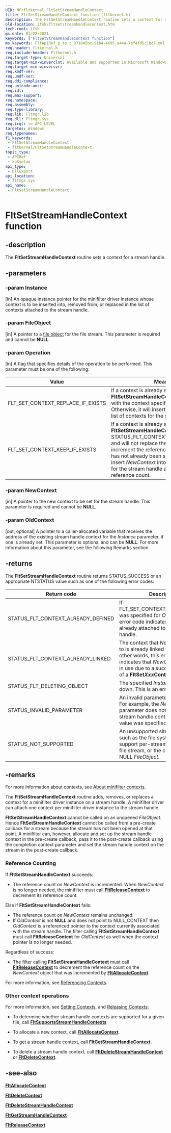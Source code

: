 ```yaml
---
UID: NF:fltkernel.FltSetStreamHandleContext
title: FltSetStreamHandleContext function (fltkernel.h)
description: The FltSetStreamHandleContext routine sets a context for a stream handle.
old-location: ifsk\fltsetstreamhandlecontext.htm
tech.root: ifsk
ms.date: 01/22/2021
keywords: ["FltSetStreamHandleContext function"]
ms.keywords: FltApiRef_p_to_z_371045bc-91b4-4695-a44a-7ef4fd5c1bd7.xml, FltSetStreamHandleContext, FltSetStreamHandleContext routine [Installable File System Drivers], fltkernel/FltSetStreamHandleContext, ifsk.fltsetstreamhandlecontext
req.header: fltkernel.h
req.include-header: Fltkernel.h
req.target-type: Universal
req.target-min-winverclnt: Available and supported in Microsoft Windows 2000 Update Rollup 1 for SP4, Windows XP SP2, Windows Server 2003 SP1, and later operating systems. 
req.target-min-winversvr: 
req.kmdf-ver: 
req.umdf-ver: 
req.ddi-compliance: 
req.unicode-ansi: 
req.idl: 
req.max-support: 
req.namespace: 
req.assembly: 
req.type-library: 
req.lib: Fltmgr.lib
req.dll: Fltmgr.sys
req.irql: <= APC_LEVEL
targetos: Windows
req.typenames: 
f1_keywords:
 - FltSetStreamHandleContext
 - fltkernel/FltSetStreamHandleContext
topic_type:
 - APIRef
 - kbSyntax
api_type:
 - DllExport
api_location:
 - fltmgr.sys
api_name:
 - FltSetStreamHandleContext
---
```


# FltSetStreamHandleContext function

## -description

The **FltSetStreamHandleContext** routine sets a context for a stream handle.

## -parameters

### -param Instance

[in] An opaque instance pointer for the minifilter driver instance whose context is to be inserted into, removed from, or replaced in the list of contexts attached to the stream handle.

### -param FileObject

[in] A pointer to a [file object](../wdm/ns-wdm-_file_object.md) for the file stream. This parameter is required and cannot be **NULL**.

### -param Operation

[in] A flag that specifies details of the operation to be performed. This parameter must be one of the following:

| Value | Meaning |
| ----- | ------- |
| FLT_SET_CONTEXT_REPLACE_IF_EXISTS | If a context is already set for this *Instance*, **FltSetStreamHandleContext** will replace it with the context specified in *NewContext*. Otherwise, it will insert *NewContext* into the list of contexts for the stream handle. |
| FLT_SET_CONTEXT_KEEP_IF_EXISTS | If a context is already set for this *Instance*, **FltSetStreamHandleContext** will return STATUS_FLT_CONTEXT_ALREADY_DEFINED, and will not replace the existing context or increment the reference count. If a context has not already been set, the routine will insert *NewContext* into the list of contexts for the stream handle and increment the reference count. |

### -param NewContext

[in] A pointer to the new context to be set for the stream handle. This parameter is required and cannot be **NULL**.

### -param OldContext

[out, optional] A pointer to a caller-allocated variable that receives the address of the existing stream handle context for the *Instance* parameter, if one is already set. This parameter is optional and can be **NULL**. For more information about this parameter, see the following Remarks section.

## -returns

The **FltSetStreamHandleContext** routine returns STATUS_SUCCESS or an appropriate NTSTATUS value such as one of the following error codes:

| Return code | Description |
| ----------- | ----------- |
| STATUS_FLT_CONTEXT_ALREADY_DEFINED | If FLT_SET_CONTEXT_KEEP_IF_EXISTS was specified for *Operation*, this error code indicates that a context is already attached to the stream handle. |
| STATUS_FLT_CONTEXT_ALREADY_LINKED | The context that *NewContext* points to is already linked to an object.  In other words, this error code indicates that *NewContext* is already in use due to a successful prior call of a **FltSet*Xxx*Context** routine. |
| STATUS_FLT_DELETING_OBJECT | The specified *Instance* is being torn down. This is an error code. |
| STATUS_INVALID_PARAMETER | An invalid parameter was passed. For example, the *NewContext* parameter does not point to a valid stream handle context, or an invalid value was specified for *Operation*. |
| STATUS_NOT_SUPPORTED | An unsupported situation occurred, such as the file system does not support per-stream contexts for this file stream, or the caller provided a NULL *FileObject*. |

## -remarks

For more information about contexts, see [About minifilter contexts](/windows-hardware/drivers/ifs/managing-contexts-in-a-minifilter-driver).

The **FltSetStreamHandleContext** routine adds, removes, or replaces a context for a minifilter driver instance on a stream handle. A minifilter driver can attach one context per minifilter driver instance to the stream handle.

**FltSetStreamHandleContext** cannot be called on an unopened *FileObject*. Hence **FltSetStreamHandleContext** cannot be called from a pre-create callback for a stream because the stream has not been opened at that point. A minifilter can, however, allocate and set up the stream handle context in the pre-create callback, pass it to the post-create callback using the completion context parameter and set the stream handle context on the stream in the post-create callback.

### Reference Counting

If **FltSetStreamHandleContext** succeeds:

- The reference count on *NewContext* is incremented. When *NewContext* is no longer needed, the minifilter must call [**FltReleaseContext**](nf-fltkernel-fltreleasecontext.md) to decrement its reference count.

Else if **FltSetStreamHandleContext** fails:

- The reference count on *NewContext* remains unchanged.
- If *OldContext* is not **NULL** and does not point to NULL_CONTEXT then *OldContext* is a referenced pointer to the context currently associated with the stream handle. The filter calling **FltSetStreamHandleContext** must call **FltReleaseContext** for *OldContext* as well when the context pointer is no longer needed.

Regardless of success:

- The filter calling **FltSetStreamHandleContext** must call [**FltReleaseContext**](nf-fltkernel-fltreleasecontext.md) to decrement the reference count on the *NewContext* object that was incremented by [**FltAllocateContext**](nf-fltkernel-fltallocatecontext.md).

For more information, see [Referencing Contexts](/windows-hardware/drivers/ifs/referencing-contexts).

### Other context operations

For more information, see [Setting Contexts](/windows-hardware/drivers/ifs/setting-contexts), and [Releasing Contexts](/windows-hardware/drivers/ifs/releasing-contexts):

- To determine whether stream handle contexts are supported for a given file, call [**FltSupportsStreamHandleContexts**](nf-fltkernel-fltsupportsstreamhandlecontexts.md)

- To allocate a new context, call [**FltAllocateContext**](nf-fltkernel-fltallocatecontext.md).

- To get a stream handle context, call [**FltGetStreamHandleContext**](nf-fltkernel-fltgetstreamhandlecontext.md).

- To delete a stream handle context, call [**FltDeleteStreamHandleContext**](nf-fltkernel-fltdeletestreamhandlecontext.md) or [**FltDeleteContext**](nf-fltkernel-fltdeletecontext.md).

## -see-also

[**FltAllocateContext**](nf-fltkernel-fltallocatecontext.md)

[**FltDeleteContext**](nf-fltkernel-fltdeletecontext.md)

[**FltDeleteStreamHandleContext**](nf-fltkernel-fltdeletestreamhandlecontext.md)

[**FltGetStreamHandleContext**](nf-fltkernel-fltgetstreamhandlecontext.md)

[**FltReleaseContext**](nf-fltkernel-fltreleasecontext.md)
